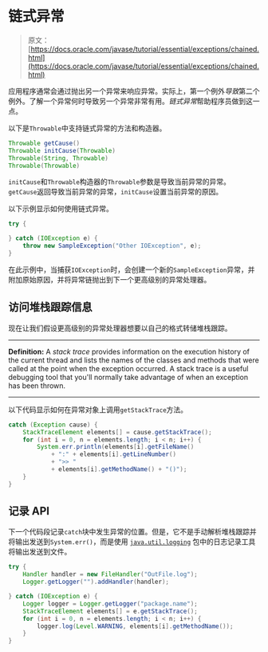 # 链式异常

> 原文： [https://docs.oracle.com/javase/tutorial/essential/exceptions/chained.html](https://docs.oracle.com/javase/tutorial/essential/exceptions/chained.html)

应用程序通常会通过抛出另一个异常来响应异常。实际上，第一个例外*导致*第二个例外。了解一个异常何时导致另一个异常非常有用。*链式异常*帮助程序员做到这一点。

以下是`Throwable`中支持链式异常的方法和构造器。

```java
Throwable getCause()
Throwable initCause(Throwable)
Throwable(String, Throwable)
Throwable(Throwable)

```

`initCause`和`Throwable`构造器的`Throwable`参数是导致当前异常的异常。 `getCause`返回导致当前异常的异常，`initCause`设置当前异常的原因。

以下示例显示如何使用链式异常。

```java
try {

} catch (IOException e) {
    throw new SampleException("Other IOException", e);
}

```

在此示例中，当捕获`IOException`时，会创建一个新的`SampleException`异常，并附加原始原因，并将异常链抛出到下一个更高级别的异常处理器。

## 访问堆栈跟踪信息

现在让我们假设更高级别的异常处理器想要以自己的格式转储堆栈跟踪。

* * *

**Definition:** A _stack trace_ provides information on the execution history of the current thread and lists the names of the classes and methods that were called at the point when the exception occurred. A stack trace is a useful debugging tool that you'll normally take advantage of when an exception has been thrown.

* * *

以下代码显示如何在异常对象上调用`getStackTrace`方法。

```java
catch (Exception cause) {
    StackTraceElement elements[] = cause.getStackTrace();
    for (int i = 0, n = elements.length; i < n; i++) {       
        System.err.println(elements[i].getFileName()
            + ":" + elements[i].getLineNumber() 
            + ">> "
            + elements[i].getMethodName() + "()");
    }
}

```

## 记录 API

下一个代码段记录`catch`块中发生异常的位置。但是，它不是手动解析堆栈跟踪并将输出发送到`System.err()`，而是使用 [`java.util.logging`](https://docs.oracle.com/javase/8/docs/api/java/util/logging/package-summary.html) 包中的日志记录工具将输出发送到文件。

```java
try {
    Handler handler = new FileHandler("OutFile.log");
    Logger.getLogger("").addHandler(handler);

} catch (IOException e) {
    Logger logger = Logger.getLogger("package.name"); 
    StackTraceElement elements[] = e.getStackTrace();
    for (int i = 0, n = elements.length; i < n; i++) {
        logger.log(Level.WARNING, elements[i].getMethodName());
    }
}

```